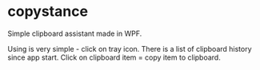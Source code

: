 # copystance

Simple clipboard assistant made in WPF. 

Using is very simple - click on tray icon. There is a list of clipboard history since app start. 
Click on clipboard item = copy item to clipboard.
